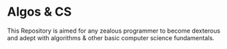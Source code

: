 # Algos & CS
This Repository is aimed for any zealous programmer to become dexterous and adept with algorithms &amp; other basic computer science fundamentals. 
